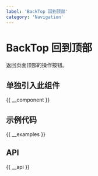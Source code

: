 ```yaml
---
label: 'BackTop 回到顶部'
category: 'Navigation'
---
```


# BackTop 回到顶部

返回页面顶部的操作按钮。

## 单独引入此组件

{{ __component }}

## 示例代码

{{ __examples }}

## API

{{ __api }}

